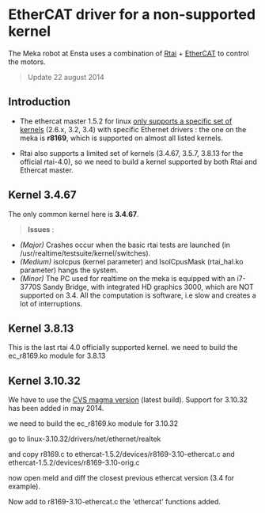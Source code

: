 EtherCAT driver for a non-supported kernel
=====

The Meka robot at Ensta uses a combination of [Rtai](https://www.rtai.org/) + [EtherCAT](http://etherlab.org/en/ethercat/) to control the motors.

> Update 22 august 2014

## Introduction
* The ethercat master 1.5.2 for linux [only supports a specific set of kernels](http://etherlab.org/en/ethercat/hardware.php) (2.6.x, 3.2, 3.4) with specific Ethernet drivers : the one on the meka is **r8169**, which is supported on almost all listed kernels.

* Rtai also supports a limited set of kernels (3.4.67, 3.5.7, 3.8.13 for the official rtai-4.0), so we need to build a kernel supported by both Rtai and Ethercat master.

## Kernel 3.4.67

The only common kernel here is **3.4.67**.

> **Issues** :
* _(Major)_ Crashes occur when the basic rtai tests are launched (in /usr/realtime/testsuite/kernel/switches).
* _(Medium)_ isolcpus (kernel parameter) and IsolCpusMask (rtai_hal.ko parameter) hangs the system.
* _(Minor)_ The PC used for realtime on the meka is equipped with an i7-3770S Sandy Bridge, with integrated HD graphics 3000, which are NOT supported on 3.4. All the computation is software, i.e slow and creates a lot of interruptions. 

## Kernel 3.8.13

This is the last rtai 4.0 officially supported kernel.
we need to build the ec_r8169.ko module for 3.8.13


## Kernel 3.10.32

We have to use the [CVS magma version](http://cvs.gna.org/cvsweb/magma/?cvsroot=rtai) (latest build). Support for 3.10.32 has been added in may 2014.

we need to build the ec_r8169.ko module for 3.10.32

go to linux-3.10.32/drivers/net/ethernet/realtek

and copy r8169.c to ethercat-1.5.2/devices/r8169-3.10-ethercat.c
and ethercat-1.5.2/devices/r8169-3.10-orig.c

now open meld and diff the closest previous ethercat version (3.4 for example).

Now add to r8169-3.10-ethercat.c the 'ethercat' functions added.

